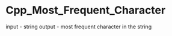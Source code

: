 Cpp_Most_Frequent_Character
===========================

input - string
output - most frequent character in the string
